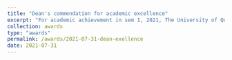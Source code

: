 ```yaml
---
title: "Dean's commendation for academic excellence"
excerpt: "For academic achievement in sem 1, 2021, The University of Queensland"
collection: awards
type: "awards"
permalink: /awards/2021-07-31-dean-exellence
date: 2021-07-31
---
```

